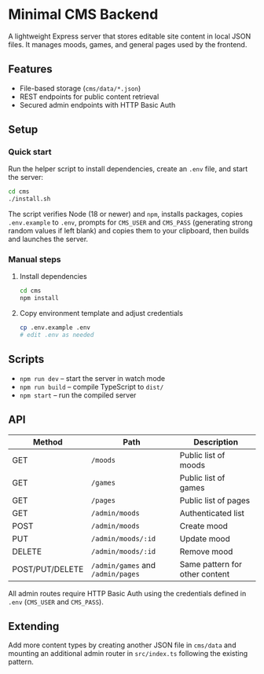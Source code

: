 # Minimal CMS Backend

A lightweight Express server that stores editable site content in local JSON files. It manages moods, games, and general pages used by the frontend.

## Features
- File-based storage (`cms/data/*.json`)
- REST endpoints for public content retrieval
- Secured admin endpoints with HTTP Basic Auth

## Setup

### Quick start
Run the helper script to install dependencies, create an `.env` file, and start the server:

```bash
cd cms
./install.sh
```

The script verifies Node (18 or newer) and `npm`, installs packages, copies `.env.example` to `.env`, prompts for `CMS_USER` and `CMS_PASS` (generating strong random values if left blank) and copies them to your clipboard, then builds and launches the server.

### Manual steps
1. Install dependencies
   ```bash
   cd cms
   npm install
   ```
2. Copy environment template and adjust credentials
   ```bash
   cp .env.example .env
   # edit .env as needed
   ```

## Scripts
- `npm run dev` – start the server in watch mode
- `npm run build` – compile TypeScript to `dist/`
- `npm start` – run the compiled server

## API
| Method | Path | Description |
|--------|------|-------------|
| GET | `/moods` | Public list of moods |
| GET | `/games` | Public list of games |
| GET | `/pages` | Public list of pages |
| GET | `/admin/moods` | Authenticated list |
| POST | `/admin/moods` | Create mood |
| PUT | `/admin/moods/:id` | Update mood |
| DELETE | `/admin/moods/:id` | Remove mood |
| POST/PUT/DELETE | `/admin/games` and `/admin/pages` | Same pattern for other content |

All admin routes require HTTP Basic Auth using the credentials defined in `.env` (`CMS_USER` and `CMS_PASS`).

## Extending
Add more content types by creating another JSON file in `cms/data` and mounting an additional admin router in `src/index.ts` following the existing pattern.
